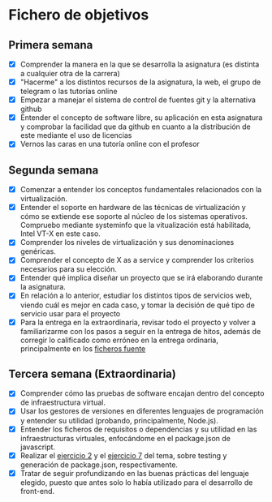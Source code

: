 # Fichero de objetivos

## Primera semana

- [x] Comprender la manera en la que se desarrolla la asignatura (es distinta a cualquier otra de la carrera)
- [x] "Hacerme" a los distintos recursos de la asignatura, la web, el grupo de telegram o las tutorías online
- [x] Empezar a manejar el sistema de control de fuentes git y la alternativa github
- [x] Entender el concepto de software libre, su aplicación en esta asignatura y comprobar la facilidad que da github en cuanto a la distribución de este mediante el uso de licencias
- [x] Vernos las caras en una tutoría online con el profesor

## Segunda semana
- [x] Comenzar a entender los conceptos fundamentales relacionados con la virtualización.
- [x] Entender el soporte en hardware de las técnicas de virtualización y cómo se extiende ese soporte al núcleo de los sistemas operativos. Compruebo mediante systeminfo que la vitualización está habilitada, Intel VT-X en este caso.
- [x] Comprender los niveles de virtualización y sus denominaciones genéricas.
- [x] Comprender el concepto de X as a service y comprender los criterios necesarios para su elección.
- [x] Entender qué implica diseñar un proyecto que se irá elaborando durante la asignatura.
- [x] En relación a lo anterior, estudiar los distintos tipos de servicios web, viendo cuál es mejor en cada caso, y tomar la decisión de qué tipo de servicio usar para el proyecto
- [x] Para la entrega en la extraordinaria, revisar todo el proyecto y volver a familiarizarme con los pasos a seguir en la entrega de hitos, además de corregir lo calificado como erróneo en la entrega ordinaria, principalmente en los [ficheros fuente](https://github.com/AlbertoLejarraga/percepcion-relativa-deportistas/tree/master/src)

## Tercera semana (Extraordinaria)
- [x] Comprender cómo las pruebas de software encajan dentro del concepto de infraestructura virtual.
- [x] Usar los gestores de versiones en diferentes lenguajes de programación y entender su utilidad (probando, principalmente, Node.js).
- [x] Entender los ficheros de requisitos o dependencias y su utilidad en las infraestructuras virtuales, enfocándome en el package.json de javascript.
- [x] Realizar el [ejercicio 2](https://github.com/AlbertoLejarraga/Autoevaluacion-IV-2020/blob/main/Semana%203-TDD/Ejercicio%202.md) y el [ejercicio 7](https://github.com/AlbertoLejarraga/Autoevaluacion-IV-2020/blob/main/Semana%203-TDD/Ejercicio%207.md) del tema, sobre testing y generación de package.json, respectivamente.
- [x] Tratar de seguir profundizando en las buenas prácticas del lenguaje elegido, puesto que antes solo lo había utilizado para el desarrollo de front-end.
